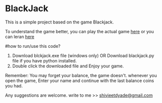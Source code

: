 # BlackJack

This is a simple project based on the game Blackjack.

To understand the game better, you can play the actual game [here](https://games.washingtonpost.com/games/blackjack) or you can leran [here](https://youtu.be/PljDuynF-j0) 

#how to run/use this code?
1.  Download blckjack.exe file (windows only)  OR Download blackjack.py file if you have python installed.
2.  Double click the downloaded file and Enjoy your game.

Remember: You may forget your balance, the game doesn't. whenever you open the game, Enter your name and continue with the last balance coins you had.

Any suggestions are welcome. write to me >> shivjeetdyade@gmail.com
